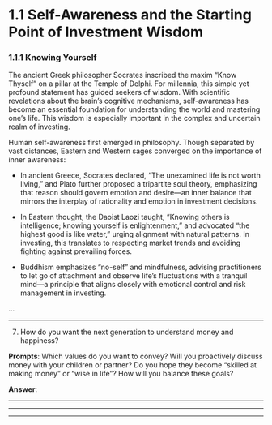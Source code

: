 # 1.1 Self-Awareness and the Starting Point of Investment Wisdom

<!-- Chart placeholder: [1.1 Self-Awareness and the Starting Point of Investment Wisdom] -->

### 1.1.1 Knowing Yourself

The ancient Greek philosopher Socrates inscribed the maxim “Know Thyself” on a pillar at the Temple of Delphi. For millennia, this simple yet profound statement has guided seekers of wisdom. With scientific revelations about the brain’s cognitive mechanisms, self-awareness has become an essential foundation for understanding the world and mastering one’s life. This wisdom is especially important in the complex and uncertain realm of investing.

Human self-awareness first emerged in philosophy. Though separated by vast distances, Eastern and Western sages converged on the importance of inner awareness:

- In ancient Greece, Socrates declared, “The unexamined life is not worth living,” and Plato further proposed a tripartite soul theory, emphasizing that reason should govern emotion and desire—an inner balance that mirrors the interplay of rationality and emotion in investment decisions.

- In Eastern thought, the Daoist Laozi taught, “Knowing others is intelligence; knowing yourself is enlightenment,” and advocated “the highest good is like water,” urging alignment with natural patterns. In investing, this translates to respecting market trends and avoiding fighting against prevailing forces.

- Buddhism emphasizes “no-self” and mindfulness, advising practitioners to let go of attachment and observe life’s fluctuations with a tranquil mind—a principle that aligns closely with emotional control and risk management in investing.

...

__________________________________________________________________________

7. How do you want the next generation to understand money and happiness?

**Prompts**: Which values do you want to convey? Will you proactively discuss money with your children or partner? Do you hope they become “skilled at making money” or “wise in life”? How will you balance these goals?

**Answer**:

__________________________________________________________________________

__________________________________________________________________________

__________________________________________________________________________
